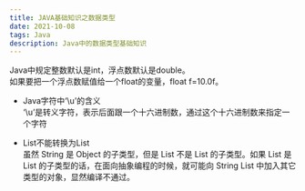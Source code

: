 ```yaml
---
title: JAVA基础知识之数据类型
date: 2021-10-08 
tags: Java
description: Java中的数据类型基础知识
---
```


Java中规定整数默认是int，浮点数默认是double。  
如果要把一个浮点数赋值给一个float的变量，float f=10.0f。  

- Java字符中‘\u’的含义  
  ‘\u’是转义字符，表示后面跟一个十六进制数，通过这个十六进制数来指定一个字符

- List<String>不能转换为List<Object>  
虽然 String 是 Object 的子类型，但是 List<String> 不是 List<Object> 的子类型。如果 List<String> 是 List<Object> 的子类型的话，在面向抽象编程的时候，就可能向 String List 中加入其它类型的对象，显然编译不通过。
